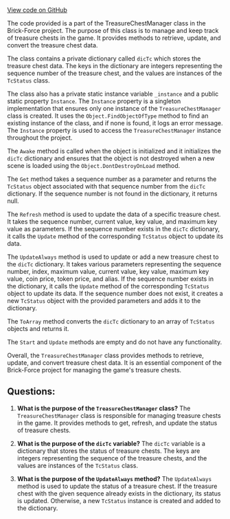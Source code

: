 [View code on GitHub](https://github.com/TieHaxJan/Brick-Force/Assembly-CSharp\TreasureChestManager.cs)

The code provided is a part of the TreasureChestManager class in the Brick-Force project. The purpose of this class is to manage and keep track of treasure chests in the game. It provides methods to retrieve, update, and convert the treasure chest data.

The class contains a private dictionary called `dicTc` which stores the treasure chest data. The keys in the dictionary are integers representing the sequence number of the treasure chest, and the values are instances of the `TcStatus` class.

The class also has a private static instance variable `_instance` and a public static property `Instance`. The `Instance` property is a singleton implementation that ensures only one instance of the `TreasureChestManager` class is created. It uses the `Object.FindObjectOfType` method to find an existing instance of the class, and if none is found, it logs an error message. The `Instance` property is used to access the `TreasureChestManager` instance throughout the project.

The `Awake` method is called when the object is initialized and it initializes the `dicTc` dictionary and ensures that the object is not destroyed when a new scene is loaded using the `Object.DontDestroyOnLoad` method.

The `Get` method takes a sequence number as a parameter and returns the `TcStatus` object associated with that sequence number from the `dicTc` dictionary. If the sequence number is not found in the dictionary, it returns null.

The `Refresh` method is used to update the data of a specific treasure chest. It takes the sequence number, current value, key value, and maximum key value as parameters. If the sequence number exists in the `dicTc` dictionary, it calls the `Update` method of the corresponding `TcStatus` object to update its data.

The `UpdateAlways` method is used to update or add a new treasure chest to the `dicTc` dictionary. It takes various parameters representing the sequence number, index, maximum value, current value, key value, maximum key value, coin price, token price, and alias. If the sequence number exists in the dictionary, it calls the `Update` method of the corresponding `TcStatus` object to update its data. If the sequence number does not exist, it creates a new `TcStatus` object with the provided parameters and adds it to the dictionary.

The `ToArray` method converts the `dicTc` dictionary to an array of `TcStatus` objects and returns it.

The `Start` and `Update` methods are empty and do not have any functionality.

Overall, the `TreasureChestManager` class provides methods to retrieve, update, and convert treasure chest data. It is an essential component of the Brick-Force project for managing the game's treasure chests.
## Questions: 
 1. **What is the purpose of the `TreasureChestManager` class?**
The `TreasureChestManager` class is responsible for managing treasure chests in the game. It provides methods to get, refresh, and update the status of treasure chests.

2. **What is the purpose of the `dicTc` variable?**
The `dicTc` variable is a dictionary that stores the status of treasure chests. The keys are integers representing the sequence of the treasure chests, and the values are instances of the `TcStatus` class.

3. **What is the purpose of the `UpdateAlways` method?**
The `UpdateAlways` method is used to update the status of a treasure chest. If the treasure chest with the given sequence already exists in the dictionary, its status is updated. Otherwise, a new `TcStatus` instance is created and added to the dictionary.